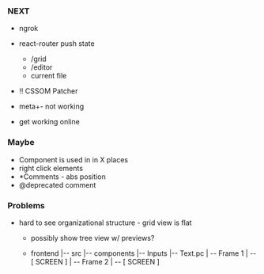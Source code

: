 ### NEXT

- ngrok
  
- react-router push state
  - /grid
  - /editor
  - current file

- !! CSSOM Patcher
- meta+- not working
- get working online



### Maybe

- Component is used in in X places
- right click elements
- *Comments - abs position
- @deprecated comment

### Problems

- hard to see organizational structure - grid view is flat
  - possibly show tree view w/ previews?


  - frontend
  |-- src
    |-- components
      |-- Inputs
        |-- Text.pc
          | -- Frame 1
             | -- [ SCREEN ]
          | -- Frame 2
             | -- [ SCREEN ]